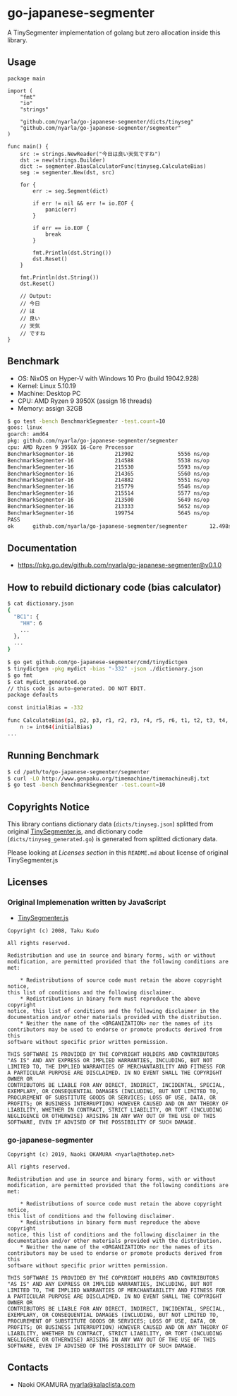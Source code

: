 go-japanese-segmenter
=====================

A TinySegmenter implementation of golang but zero allocation inside this library.

Usage
-----

```golang
package main

import (
	"fmt"
	"io"
	"strings"

	"github.com/nyarla/go-japanese-segmenter/dicts/tinyseg"
	"github.com/nyarla/go-japanese-segmenter/segmenter"
)

func main() {
	src := strings.NewReader("今日は良い天気ですね")
	dst := new(strings.Builder)
	dict := segmenter.BiasCalculatorFunc(tinyseg.CalculateBias)
	seg := segmenter.New(dst, src)

	for {
		err := seg.Segment(dict)

		if err != nil && err != io.EOF {
			panic(err)
		}

		if err == io.EOF {
			break
		}

		fmt.Println(dst.String())
		dst.Reset()
	}

	fmt.Println(dst.String())
	dst.Reset()

	// Output:
	// 今日
	// は
	// 良い
	// 天気
	// ですね
}

```

Benchmark
---------

  * OS: NixOS on Hyper-V with Windows 10 Pro (build 19042.928)
  * Kernel: Linux 5.10.19
  * Machine: Desktop PC
  * CPU: AMD Ryzen 9 3950X (assign 16 threads)
  * Memory: assign 32GB 

```sh
$ go test -bench BenchmarkSegmenter -test.count=10
goos: linux
goarch: amd64
pkg: github.com/nyarla/go-japanese-segmenter/segmenter
cpu: AMD Ryzen 9 3950X 16-Core Processor
BenchmarkSegmenter-16             213902              5556 ns/op               0 B/op          0 allocs/op
BenchmarkSegmenter-16             214588              5538 ns/op               0 B/op          0 allocs/op
BenchmarkSegmenter-16             215530              5593 ns/op               0 B/op          0 allocs/op
BenchmarkSegmenter-16             214365              5560 ns/op               0 B/op          0 allocs/op
BenchmarkSegmenter-16             214882              5551 ns/op               0 B/op          0 allocs/op
BenchmarkSegmenter-16             215779              5546 ns/op               0 B/op          0 allocs/op
BenchmarkSegmenter-16             215514              5577 ns/op               0 B/op          0 allocs/op
BenchmarkSegmenter-16             213500              5649 ns/op               0 B/op          0 allocs/op
BenchmarkSegmenter-16             213333              5652 ns/op               0 B/op          0 allocs/op
BenchmarkSegmenter-16             199754              5645 ns/op               0 B/op          0 allocs/op
PASS
ok      github.com/nyarla/go-japanese-segmenter/segmenter       12.498s
```

Documentation
-------------

  * <https://pkg.go.dev/github.com/nyarla/go-japanese-segmenter@v0.1.0>

How to rebuild dictionary code (bias calculator)
------------------------------------------------

```sh
$ cat dictionary.json
{
  "BC1": {
    "HH": 6
    ...
  },
  ...
}

$ go get github.com/go-japanese-segmenter/cmd/tinydictgen
$ tinydictgen -pkg mydict -bias "-332" -json ./dictionary.json
$ go fmt
$ cat mydict_generated.go
// this code is auto-generated. DO NOT EDIT.
package defaults

const initialBias = -332

func CalculateBias(p1, p2, p3, r1, r2, r3, r4, r5, r6, t1, t2, t3, t4, t5, t6 rune) int64 {
	n := int64(initialBias)
...
```

Running Benchmark
-----------------

```sh
$ cd /path/to/go-japanese-segmenter/segmenter
$ curl -LO http://www.genpaku.org/timemachine/timemachineu8j.txt
$ go test -bench BenchmarkSegmenter -test.count=10
```

Copyrights Notice
-----------------

This library contians dictionary data (`dicts/tinyseg.json`) splitted from original [TinySegmenter.js](http://chasen.org/~taku/software/TinySegmenter/),
and dictionary code (`dicts/tinyseg_generated.go`) is generated from splitted dictionary data. 

Please looking at _Licenses section_ in this `README.md` about license of original TinySegmenter.js 

Licenses
--------

### Original Implemenation written by JavaScript

  * [TinySegmenter.js](http://chasen.org/~taku/software/TinySegmenter/)

```
Copyright (c) 2008, Taku Kudo

All rights reserved.

Redistribution and use in source and binary forms, with or without
modification, are permitted provided that the following conditions are met:

    * Redistributions of source code must retain the above copyright notice,
this list of conditions and the following disclaimer.
    * Redistributions in binary form must reproduce the above copyright
notice, this list of conditions and the following disclaimer in the
documentation and/or other materials provided with the distribution.
    * Neither the name of the <ORGANIZATION> nor the names of its
contributors may be used to endorse or promote products derived from this
software without specific prior written permission.

THIS SOFTWARE IS PROVIDED BY THE COPYRIGHT HOLDERS AND CONTRIBUTORS
"AS IS" AND ANY EXPRESS OR IMPLIED WARRANTIES, INCLUDING, BUT NOT
LIMITED TO, THE IMPLIED WARRANTIES OF MERCHANTABILITY AND FITNESS FOR
A PARTICULAR PURPOSE ARE DISCLAIMED. IN NO EVENT SHALL THE COPYRIGHT OWNER OR
CONTRIBUTORS BE LIABLE FOR ANY DIRECT, INDIRECT, INCIDENTAL, SPECIAL,
EXEMPLARY, OR CONSEQUENTIAL DAMAGES (INCLUDING, BUT NOT LIMITED TO,
PROCUREMENT OF SUBSTITUTE GOODS OR SERVICES; LOSS OF USE, DATA, OR
PROFITS; OR BUSINESS INTERRUPTION) HOWEVER CAUSED AND ON ANY THEORY OF
LIABILITY, WHETHER IN CONTRACT, STRICT LIABILITY, OR TORT (INCLUDING
NEGLIGENCE OR OTHERWISE) ARISING IN ANY WAY OUT OF THE USE OF THIS
SOFTWARE, EVEN IF ADVISED OF THE POSSIBILITY OF SUCH DAMAGE.
```

### go-japanese-segmenter

```
Copyright (c) 2019, Naoki OKAMURA <nyarla@thotep.net>

All rights reserved.

Redistribution and use in source and binary forms, with or without
modification, are permitted provided that the following conditions are met:

    * Redistributions of source code must retain the above copyright notice,
this list of conditions and the following disclaimer.
    * Redistributions in binary form must reproduce the above copyright
notice, this list of conditions and the following disclaimer in the
documentation and/or other materials provided with the distribution.
    * Neither the name of the <ORGANIZATION> nor the names of its
contributors may be used to endorse or promote products derived from this
software without specific prior written permission.

THIS SOFTWARE IS PROVIDED BY THE COPYRIGHT HOLDERS AND CONTRIBUTORS
"AS IS" AND ANY EXPRESS OR IMPLIED WARRANTIES, INCLUDING, BUT NOT
LIMITED TO, THE IMPLIED WARRANTIES OF MERCHANTABILITY AND FITNESS FOR
A PARTICULAR PURPOSE ARE DISCLAIMED. IN NO EVENT SHALL THE COPYRIGHT OWNER OR
CONTRIBUTORS BE LIABLE FOR ANY DIRECT, INDIRECT, INCIDENTAL, SPECIAL,
EXEMPLARY, OR CONSEQUENTIAL DAMAGES (INCLUDING, BUT NOT LIMITED TO,
PROCUREMENT OF SUBSTITUTE GOODS OR SERVICES; LOSS OF USE, DATA, OR
PROFITS; OR BUSINESS INTERRUPTION) HOWEVER CAUSED AND ON ANY THEORY OF
LIABILITY, WHETHER IN CONTRACT, STRICT LIABILITY, OR TORT (INCLUDING
NEGLIGENCE OR OTHERWISE) ARISING IN ANY WAY OUT OF THE USE OF THIS
SOFTWARE, EVEN IF ADVISED OF THE POSSIBILITY OF SUCH DAMAGE.
```

Contacts
--------

  * Naoki OKAMURA <nyarla@kalaclista.com>

